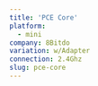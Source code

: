 ```yaml
---
title: 'PCE Core'
platform:
  - mini
company: 8Bitdo
variation: w/Adapter
connection: 2.4Ghz
slug: pce-core
---
```

